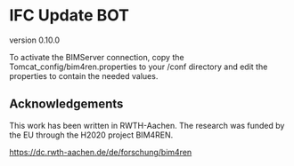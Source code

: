 # IFC Update BOT
version
0.10.0

To activate the BIMServer connection, copy the Tomcat_config/bim4ren.properties to your <Tomcat>/conf directory and edit the
properties to contain the needed values. 


## Acknowledgements
This work has been written in RWTH-Aachen. The research was funded by the EU through 
the H2020 project BIM4REN.

https://dc.rwth-aachen.de/de/forschung/bim4ren
